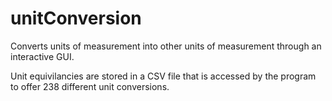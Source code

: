 # unitConversion
Converts units of measurement into other units of measurement through an interactive GUI.

Unit equivilancies are stored in a CSV file that is accessed by the program to offer 238 different unit conversions.
